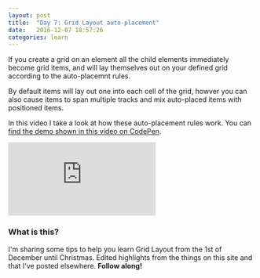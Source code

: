 ```yaml
---
layout: post
title:  "Day 7: Grid Layout auto-placement"
date:   2016-12-07 18:57:26
categories: learn
---
```


If you create a grid on an element all the child elements immediately become grid items, and will lay themselves out on your defined grid according to the auto-placemnt rules.

By default items will lay out one into each cell of the grid, howver you can also cause items to span multiple tracks and mix auto-placed items with positioned items.

In this video I take a look at how these auto-placement rules work. You can [find the demo shown in this video on CodePen](http://codepen.io/rachelandrew/pen/LRWPNp).


<div class="embed-container">
<iframe src="https://www.youtube.com/embed/9ut2RaoBK7w?rel=0&amp;showinfo=0" frameborder="0" allowfullscreen></iframe>
</div>



### What is this?

I'm sharing some tips to help you learn Grid Layout from the 1st of December until Christmas. Edited highlights from the things on this site and that I've posted elsewhere. **Follow along!**
